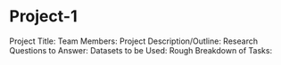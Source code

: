 # Project-1

Project Title:
Team Members:
Project Description/Outline:
Research Questions to Answer:
Datasets to be Used:
Rough Breakdown of Tasks:
